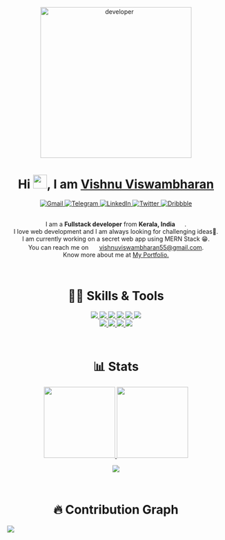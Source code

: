 <div align="center">
<img width="350" alt="developer" src="https://user-images.githubusercontent.com/56922401/115662554-c4dbf400-a35c-11eb-89ad-16810dc68ed1.png">
</div>
<h1 align="center">Hi <img src="https://media.giphy.com/media/hvRJCLFzcasrR4ia7z/giphy.gif" width="32">, I am <a href="https://vishnuv.me/" color="blue">Vishnu Viswambharan</a></h1>
<div align="center">
  <a href="mailto:vishnuviswambharan55@gmail.com" target="_blank">
    <img alt="Gmail" src="https://img.shields.io/badge/-Gmail-D14836?style=for-the-badge&logo=Gmail&logoColor=white" />
  </a>
  <a href="https://t.me/vishnuv55" target="_blank">
    <img alt="Telegram" src="https://img.shields.io/badge/telegram-%232CA5E0.svg?&style=for-the-badge&logo=telegram&logoColor=white">
  </a>
  <a href="https://www.linkedin.com/in/vishnu-viswambharan/" target="_blank">
    <img alt="LinkedIn" src="https://img.shields.io/badge/linkedin-%230077B5.svg?&style=for-the-badge&logo=linkedin&logoColor=white" />
  </a>
  <a href="https://twitter.com/@vishnuv551" target="_blank">
    <img alt="Twitter" src="https://img.shields.io/badge/twitter-%231DA1F2.svg?&style=for-the-badge&logo=twitter&logoColor=white" />
  </a>
  <a href="https://www.dribbble.com/vishnuv55" target="_blank">
    <img alt="Dribbble" src="https://img.shields.io/badge/dribble-%23EA4C89.svg?&style=for-the-badge&logo=dribbble&logoColor=white">
  </a>
</div>
<br/>
<p align="center">
  I am a <b>Fullstack developer</b> from <b>Kerala, India</b> <img src="https://image.flaticon.com/icons/svg/551/551889.svg" width="14" /> .<br />
  I love web development and I am always looking for challenging ideas👀.<br/>
  I am currently working on a secret web app using MERN Stack 😁.<br/>
  You can reach me on <img src="https://emojis.slackmojis.com/emojis/images/1450319444/38/gmail.png?1450319444" width="17" /> <a href="mailto:vishnuviswambharan55@gmail.com" target="_blank">vishnuviswambharan55@gmail.com</a>. 
  <br/>
  Know more about me at <a href="https://vishnuv.me/" target="_blank">My Portfolio.</a>
</p>
<br/>
<h1 align="center">🤹🏻 Skills & Tools </h1>
<p align="center">
  <a href="https://www.javascript.com/">
    <img src="https://img.shields.io/badge/JavaScript-323330?style=for-the-badge&logo=javascript&logoColor=F7DF1E">
  </a>
    <a href="https://reactjs.org/">
    <img src="https://img.shields.io/badge/react-61DAFB?&style=for-the-badge&logo=react&logoColor=121212">
  </a>
  <a href="https://nodejs.org/en/">
    <img src="https://img.shields.io/badge/NODE.JS-339933?style=for-the-badge&logo=Node.js&logoColor=white">
  </a>
  <a href="https://www.mongodb.com/">
    <img src="https://img.shields.io/badge/mongo%20db-3F3E42?style=for-the-badge&logo=mongodb&logoColor=white">
  </a>
  <a href="https://html.com/">
    <img src="https://img.shields.io/badge/HTML-E34F26?style=for-the-badge&logo=HTML5&logoColor=white">
  </a>
  <a href="https://www.w3schools.com/css/">
    <img src="https://img.shields.io/badge/CSS-1572B6?style=for-the-badge&logo=CSS3&logoColor=white">
  </a>
  <br/>
  <a href="https://code.visualstudio.com/">
    <img src="https://img.shields.io/badge/VS%20Code-007ACC?&style=for-the-badge&logo=visual-studio-code&logoColor=white">
  </a>
    <a href="https://www.npmjs.com/">
    <img src="https://img.shields.io/badge/npm-CC3534?style=for-the-badge&logo=npm&logoColor=white">
  </a>
  <a href="https://www.json.org/json-en.html">
    <img src="https://img.shields.io/badge/JSON-000000?style=for-the-badge&logo=JSON&logoColor=white">
  </a>
  <a href="https://git-scm.com/">
    <img src="https://img.shields.io/badge/git-F05032?&style=for-the-badge&logo=git&logoColor=white">
  </a>

</p>
<br/>
<h1 align="center"> 📊 Stats </h1>

<p align="center">
  <a href="https://github.com/anuraghazra/github-readme-stats">
    <img src="https://github-readme-stats.vercel.app/api?username=vishnuv55&show_icons=true&hide_border=true&bg_color=000&text_color=FFF" height="165">
  </a>
  <a href="https://github.com/anuraghazra/github-readme-stats">
    <img src="https://github-readme-stats.vercel.app/api/top-langs/?username=vishnuv55&layout=compact&hide_border=true&bg_color=000&text_color=FFF"  height="165">
  </a>
</p>
<p align="center">
<a href="https://git.io/streak-stats">
  <img src="https://github-readme-streak-stats.herokuapp.com?user=vishnuv55&theme=dark&hide_border=true" >
</a>
</p>
<br/>
<h1 align="center"> 🔥 Contribution Graph </h1>
<img src="https://activity-graph.herokuapp.com/graph?username=vishnuv55&theme=github">
